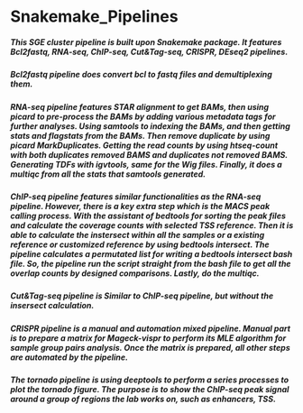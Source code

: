 # Snakemake_Pipelines

##### This SGE cluster pipeline is built upon Snakemake package. It features Bcl2fastq, RNA-seq, ChIP-seq, Cut&Tag-seq, CRISPR, DEseq2 pipelines.
##### Bcl2fastq pipeline does convert bcl to fastq files and demultiplexing them.
##### RNA-seq pipeline features STAR alignment to get BAMs, then using picard to pre-process the BAMs by adding various metadata tags for further analyses. Using samtools to indexing the BAMs, and then getting stats and flagstats from the BAMs. Then remove duplicate by using picard MarkDuplicates. Getting the read counts by using htseq-count with both duplicates removed BAMS and duplicates not removed BAMS. Generating TDFs with igvtools, same for the Wig files. Finally, it does a multiqc from all the stats that samtools generated.
##### ChIP-seq pipeline features similar functionalities as the RNA-seq pipeline. However, there is a key extra step which is the MACS peak calling process. With the assistant of bedtools for sorting the peak files and calculate the coverage counts with selected TSS reference. Then it is able to calculate the instersect within all the samples or a existing reference or customized reference by using bedtools intersect. The pipeline calculates a permutated list for writing a bedtools intersect bash file. So, the pipeline run the script straight from the bash file to get all the overlap counts by designed comparisons. Lastly, do the multiqc. 
##### Cut&Tag-seq pipeline is Similar to ChIP-seq pipeline, but without the insersect calculation.
##### CRISPR pipeline is a manual and automation mixed pipeline. Manual part is to prepare a matrix for Mageck-vispr to perform its MLE algorithm for sample group pairs analysis. Once the matrix is prepared, all other steps are automated by the pipeline.
##### The tornado pipeline is using deeptools to perform a series processes to plot the tornado figure. The purpose is to show the ChIP-seq peak signal around a group of regions the lab works on, such as enhancers, TSS.  
